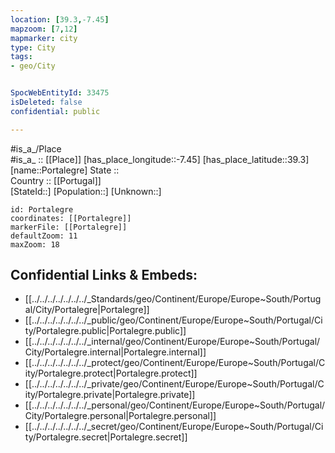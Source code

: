 ```yaml
---
location: [39.3,-7.45] 
mapzoom: [7,12] 
mapmarker: city 
type: City
tags:
- geo/City


SpocWebEntityId: 33475
isDeleted: false
confidential: public

---
```

#is_a_/Place  
#is_a_ :: [[Place]] 
[has_place_longitude::-7.45] 
[has_place_latitude::39.3] 
[name::Portalegre] 
State ::  
Country :: [[Portugal]]  
[StateId::] 
[Population::] 
[Unknown::] 


```leaflet
id: Portalegre
coordinates: [[Portalegre]] 
markerFile: [[Portalegre]] 
defaultZoom: 11 
maxZoom: 18
```


## Confidential Links & Embeds: 
- [[../../../../../../../_Standards/geo/Continent/Europe/Europe~South/Portugal/City/Portalegre|Portalegre]] 
- [[../../../../../../../_public/geo/Continent/Europe/Europe~South/Portugal/City/Portalegre.public|Portalegre.public]] 
- [[../../../../../../../_internal/geo/Continent/Europe/Europe~South/Portugal/City/Portalegre.internal|Portalegre.internal]] 
- [[../../../../../../../_protect/geo/Continent/Europe/Europe~South/Portugal/City/Portalegre.protect|Portalegre.protect]] 
- [[../../../../../../../_private/geo/Continent/Europe/Europe~South/Portugal/City/Portalegre.private|Portalegre.private]] 
- [[../../../../../../../_personal/geo/Continent/Europe/Europe~South/Portugal/City/Portalegre.personal|Portalegre.personal]] 
- [[../../../../../../../_secret/geo/Continent/Europe/Europe~South/Portugal/City/Portalegre.secret|Portalegre.secret]] 
